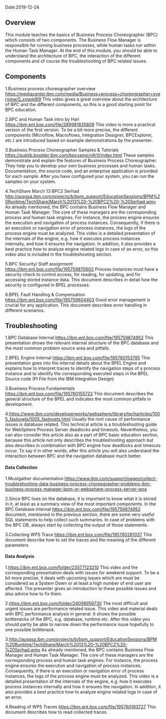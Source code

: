 Date:2019-12-24

## Overview

This module teaches the basics of Business Process Choreographer (BPC) which consists of two components. The Business Flow Manager is responsible for running business processes, while human tasks run within the Human Task Manager. At the end of this module, you should be able to understand the architecture of BPC, the interaction of the different components and of course the troubleshooting of BPC related issues.

## Components

1.Business process choreographer overview
https://mediacenter.ibm.com/media/Business+process+choreographer+overview/0_xvgok8l9 This video gives a great overview about the architecture of BPC and the different components, so this is a good starting point for BPC education.

2.BPC and Human Task intro by Hari
https://ibm.ent.box.com/file/289981835809
This video is more a practical version of the first version. To be a bit more precise, the different components (Microflow, Macroflows, Integration Designer, BPCExplorer, etc.) are introduced based on example demonstrations by the presenter.

3.Business Process Choreographer Samples & Tutorials
https://publib.boulder.ibm.com/bpcsamp/v6r0/index.html These samples demonstrate and explain the features of Business Process Choreographer. They help you to develop your own business processes and human tasks. Documentation, the source code, and an enterprise application is provided for each sample. After you have configured your system, you can run the samples on your system.

4.TechShare March 13 BPC2 Serhad
http://ausgsa.ibm.com/projects/b/bpm_support/EducationSessions/BPM%20Runtime/TechShare/March%2013%20-%20BPC2%20-%20Serhad.wmv As already mentioned, the BPC contains Business Flow Manager and Human Task Manager. The core of these managers are the corresponding process and human task engines. For instance, the process engine ensures the execution and navigation of process instances. Consequently, if there is an execution or navigation error of process instances, the logs of the process engine must be analyzed. This video is a detailed presentation of the internals of the engine, e.g. how it executes process instances internally, and how it ensures the navigation. In addition, it also provides a best practice how to analyze engine related logs in case of an error, so this video also is included in the troubleshooting section.

5.BPC Security/ Staff assignment https://ibm.ent.box.com/file/195759870602
Process instances must have a security check to control access, for reading, for updating, and for accessing stored instance data. This document describes in detail how the security is configured in BPEL processes.

6.BPEL Fault Handling & Compensation https://ibm.ent.box.com/file/195759604403
Good error management is crucial for any application. This document describes error handling in different scenarios.

## Troubleshooting

1.BPC Database Internal https://ibm.ent.box.com/file/195759874952
This presentation shows the relevant internal structure of the BPC database and the most common problem source area and pitfalls.

2.BPEL Engine Internal https://ibm.ent.box.com/file/195760153795
This presentation goes into the internal details about the BPEL Engine and explains how to interpret traces to identify the navigation steps of a process instance and to identify the corresponding executed steps in the BPEL Source code (PI File from the IBM  Integration Design)

3.Business Process Fundamentals https://ibm.ent.box.com/file/195760155723
This document describes the general structure of the BPEL and indicates the most common pitfalls in development.

4.https://www.ibm.com/developerworks/websphere/library/techarticles/1005_fastovets/1005_fastovets.html Usually the root cause of performance issues is database related. This technical article is a troubleshooting guide for WebSphere Process Server deadlocks and timeouts. Nevertheless, you can also consider this article also as a part of BPC basic education section, because this article not only describes the troubleshooting approach but also describes in combination with BPC engine how deadlocks and timeouts occur. To say it in other words, after this article you will also understand the interaction between BPC and the navigation database much better.


#### Data Collection

1.Mustgather documentation https://www.ibm.com/support/pages/collect-troubleshooting-data-business-process-choreographer-problems-ibm-business-process-manager-bpm-or-websphere-process-server-wps 

2.Since BPC lives on the database, it is important to know what it is stored in it, at least as a summary view of the most important components. In the BPC Database Internal https://ibm.ent.box.com/file/195759874952 document, mentioned in the previous section, there are some very useful SQL statements to help collect such summaries. In case of problems with the BPC DB, always start by collecting the output of those statements.

3.Collecting WPS Trace https://ibm.ent.box.com/file/195760281037 
This document describe how to set the traces and the meaning of the different parameters

#### Data Analysis

1.https://ibm.ent.box.com/folder/23577123210 This video and the corresponding presentation deals with issues for weekend support. To be a bit more precise, it deals with upcoming issues which are must be considered as a System Down or at least a high number of end user are affected. The presenter gives an introduction to these possible issues and also advice how to fix them.

2.https://ibm.ent.box.com/folder/24098959730 The most difficult and urgent issues are performance related issue. This video and material deals with BPC performance analysis in general. It shows the possible bottlenecks of the BPC, e.g. database, runtime etc. After this video you should partly be able to narrow down the performance issue hopefully to one possible bottleneck.

3.http://ausgsa.ibm.com/projects/b/bpm_support/EducationSessions/BPM%20Runtime/TechShare/March%2013%20-%20BPC2%20-%20Serhad.wmv As already mentioned, the BPC contains Business Flow Manager and Human Task Manager. The core of these managers are the corresponding process and human task engines. For instance, the process engine ensures the execution and navigation of process instances. Consequently, if there is an execution or navigation error of process instances, the logs of the process engine must be analyzed. This video is a detailed presentation of the internals of the engine, e.g. how it executes process instances internally and how it ensures the navigation. In addition, it also provides a best practice how to analyze engine related logs in case of an error.

4.Reading of WPS Traces https://ibm.ent.box.com/file/195760193727
This document describes how to read collected traces.
